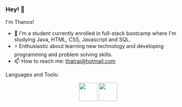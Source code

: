 ### Hey! 👋

I'm Thanos!
 
- 🌱 I'm a student currently enrolled in full-stack bootcamp where I'm studying Java, HTML, CSS, Javascript and SQL.
- ⚡ Enthusiastic about learning new technology and developing programming and problem solving skills.
- 📫 How to reach me: thatrai@hotmail.com

Languages and Tools:
<p align="center"> 
<img src="https://cdn.jsdelivr.net/gh/devicons/devicon/icons/java/java-original.svg" style="height: 50px; width: 50px;"/>
<img src="https://cdn.jsdelivr.net/gh/devicons/devicon/icons/javascript/javascript-original.svg" style="height: 50px; width: 50px;"/>           
</p>
          
